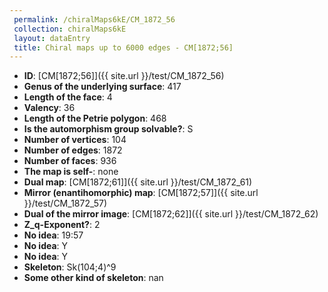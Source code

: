 ```yaml
--- 
 permalink: /chiralMaps6kE/CM_1872_56 
 collection: chiralMaps6kE
 layout: dataEntry
 title: Chiral maps up to 6000 edges - CM[1872;56]
---
```


- **ID**: [CM[1872;56]]({{ site.url }}/test/CM_1872_56)
- **Genus of the underlying surface**: 417
- **Length of the face**: 4
- **Valency**: 36
- **Length of the Petrie polygon**: 468
- **Is the automorphism group solvable?**: S
- **Number of vertices**: 104
- **Number of edges**: 1872
- **Number of faces**: 936
- **The map is self-**: none
- **Dual map**: [CM[1872;61]]({{ site.url }}/test/CM_1872_61)
- **Mirror (enantihomorphic) map**: [CM[1872;57]]({{ site.url }}/test/CM_1872_57)
- **Dual of the mirror image**: [CM[1872;62]]({{ site.url }}/test/CM_1872_62)
- **Z_q-Exponent?**: 2
- **No idea**:  19:57
- **No idea**: Y
- **No idea**: Y
- **Skeleton**: Sk(104;4)^9
- **Some other kind of skeleton**: nan
